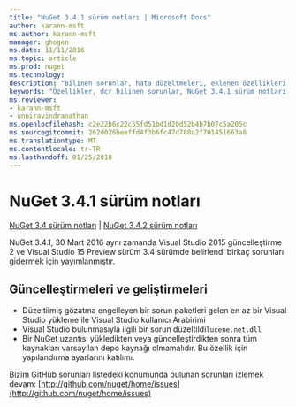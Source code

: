```yaml
---
title: "NuGet 3.4.1 sürüm notları | Microsoft Docs"
author: karann-msft
ms.author: karann-msft
manager: ghogen
ms.date: 11/11/2016
ms.topic: article
ms.prod: nuget
ms.technology: 
description: "Bilinen sorunlar, hata düzeltmeleri, eklenen özellikleri ve dcr NuGet 3.4.1 dahil etmek için sürüm notları."
keywords: "Özellikler, dcr bilinen sorunlar, NuGet 3.4.1 sürüm notları, hata düzeltmeleri eklendi"
ms.reviewer:
- karann-msft
- unniravindranathan
ms.openlocfilehash: c2e22b6c22c55fd51bd1d20d52b4b7b07c5a205c
ms.sourcegitcommit: 262d026beeffd4f3b6fc47d780a2f701451663a8
ms.translationtype: MT
ms.contentlocale: tr-TR
ms.lasthandoff: 01/25/2018
---
```

# <a name="nuget-341-release-notes"></a>NuGet 3.4.1 sürüm notları

[NuGet 3.4 sürüm notları](../release-notes/nuget-3.4.md) | [NuGet 3.4.2 sürüm notları](../release-notes/nuget-3.4.2.md)

NuGet 3.4.1, 30 Mart 2016 aynı zamanda Visual Studio 2015 güncelleştirme 2 ve Visual Studio 15 Preview sürüm 3.4 sürümde belirlendi birkaç sorunları gidermek için yayımlanmıştır.

## <a name="updates-and-improvements"></a>Güncelleştirmeleri ve geliştirmeleri

* Düzeltilmiş gözatma engelleyen bir sorun paketleri gelen en az bir Visual Studio yükleme ile Visual Studio kullanıcı Arabirimi
* Visual Studio bulunmasıyla ilgili bir sorun düzeltildi`lucene.net.dll`
* Bir NuGet uzantısı yükledikten veya güncelleştirdikten sonra tüm kaynakları varsayılan depo kaynağı olmamalıdır.  Bu özellik için yapılandırma ayarlarını katılımı.

Bizim GitHub sorunları listedeki konumunda bulunan sorunları izlemek devam: [http://github.com/nuget/home/issues](http://github.com/nuget/home/issues)